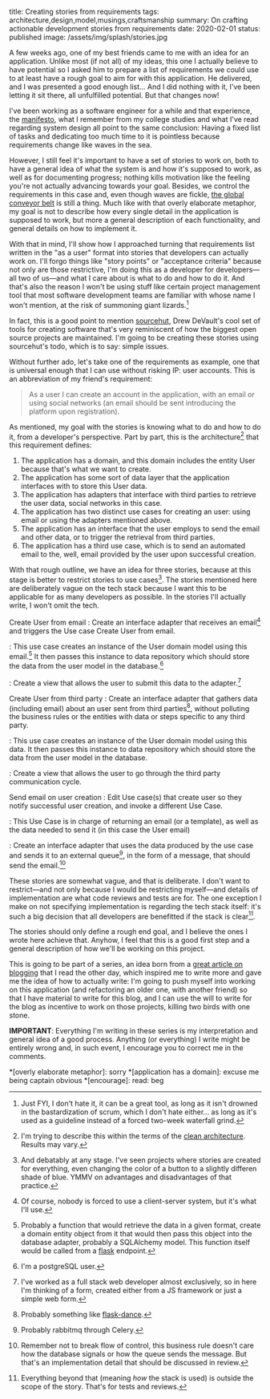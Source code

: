 title: Creating stories from requirements
tags: architecture,design,model,musings,craftsmanship
summary: On crafting actionable development stories from requirements
date: 2020-02-01
status: published
image: /assets/img/splash/stories.jpg

A few weeks ago, one of my best friends came to me with an idea for an application. Unlike most (if not all) of my ideas, this one I actually believe to have potential so I asked him to prepare a list of requirements we could use to at least have a rough goal to aim for with this application. He delivered, and I was presented a good enough list... And I did nothing with it, I've been letting it sit there, all unfulfilled potential. But that changes now!

I've been working as a software engineer for a while and that experience, the [manifesto][], what I remember from my college studies and what I've read regarding system design all point to the same conclusion: Having a fixed list of tasks and dedicating too much time to it is pointless because requirements change like waves in the sea.

However, I still feel it's important to have a set of stories to work on, both to have a general idea of what the system is and how it's supposed to work, as well as for documenting progress; nothing kills motivation like the feeling you're not actually advancing towards your goal. Besides, we control the requirements in this case and, even though waves are fickle, [the global conveyor belt][belt] is still a thing. Much like with that overly elaborate metaphor, my goal is not to describe how every single detail in the application is supposed to work, but more a general description of each functionality, and general details on how to implement it.

With that in mind, I'll show how I approached turning that requirements list written in the "as a user" format into stories that developers can actually work on. I'll forgo things like "story points" or "acceptance criteria" because not only are those restrictive, I'm doing this as a developer for developers—all two of us—and what I care about is what to do and how to do it. And that's also the reason I won't be using stuff like certain project management tool that most software development teams are familiar with whose name I won't mention, at the risk of summoning giant lizards.[^jira]

In fact, this is a good point to mention [sourcehut][], Drew DeVault's cool set of tools for creating software that's very reminiscent of how the biggest open source projects are maintained. I'm going to be creating these stories using sourcehut's todo, which is to say: simple issues.

Without further ado, let's take one of the requirements as example, one that is universal enough that I can use without risking IP: user accounts. This is an abbreviation of my friend's requirement:

> As a user I can create an account in the application, with an email or using social networks (an email should be sent introducing the platform upon registration).

As mentioned, my goal with the stories is knowing what to do and how to do it, from a developer's perspective. Part by part, this is the architecture[^arch] that this requirement defines:

1. The application has a domain, and this domain includes the entity User because that's what we want to create.
2. The application has some sort of data layer that the application interfaces with to store this User data.
3. The application has adapters that interface with third parties to retrieve the user data, social networks in this case.
4. The application has two distinct use cases for creating an user: using email or using the adapters mentioned above.
5. The application has an interface that the user employs to send the email and other data, or to trigger the retrieval from third parties.
6. The application has a third use case, which is to send an automated email to the, well, email provided by the user upon successful creation.

With that rough outline, we have an idea for three stories, because at this stage is better to restrict stories to use cases[^cases]. The stories mentioned here are deliberately vague on the tech stack because I want this to be applicable for as many developers as possible. In the stories I'll actually write, I won't omit the tech.

Create User from email
: Create an interface adapter that receives an email[^server] and triggers the Use case Create User from email.

: This use case creates an instance of the User domain model using this email.[^flask] It then passes this instance to data repository which should store the data from the user model in the database.[^postgres]

: Create a view that allows the user to submit this data to the adapter.[^web]

Create User from third party
: Create an interface adapter that gathers data (including email) about an user sent from third parties[^dance], without polluting the business rules or the entities with data or steps specific to any third party.

: This use case creates an instance of the User domain model using this data. It then passes this instance to data repository which should store the data from the user model in the database.

: Create a view that allows the user to go through the third party communication cycle.

Send email on user creation
: Edit Use case(s) that create user so they notify successful user creation, and invoke a different Use Case.

: This Use Case is in charge of returning an email (or a template), as well as the data needed to send it (in this case the User email)

: Create an interface adapter that uses the data produced by the  use case and sends it to an external queue[^celery], in the form of a message, that should send the email.[^flow]

These stories are somewhat vague, and that is deliberate. I don't want to restrict—and not only because I would be restricting myself—and details of implementation are what code reviews and tests are for. The one exception I make on not specifying implementation is regarding the tech stack itself: it's such a big decision that all developers are benefitted if the stack is clear[^caveat].

The stories should only define a rough end goal, and I believe the ones I wrote here achieve that. Anyhow, I feel that this is a good first step and a general description of how we'll be working on this project.

This is going to be part of a series, an idea born from a [great article on blogging][blogging] that I read the other day, which inspired me to write more and gave me the idea of how to actually write: I'm going to push myself into working on this application (and refactoring an older one, with another friend) so that I have material to write for this blog, and I can use the will to write for the blog as incentive to work on those projects, killing two birds with one stone.

**IMPORTANT**: Everything I'm writing in these series is my interpretation and general idea of a good process. Anything (or everything) I write might be entirely wrong and, in such event, I encourage you to correct me in the comments.

[^jira]: Just FYI, I don't hate it, it can be a great tool, as long as it isn't drowned in the bastardization of scrum, which I don't hate either... as long as it's used as a guideline instead of a forced two-week waterfall grind.
[^arch]: I'm trying to describe this within the terms of the [clean architecture][architecture]. Results may vary.
[^cases]: And debatably at any stage. I've seen projects where stories are created for everything, even changing the color of a button to a slightly differen shade of blue. YMMV on advantages and disadvantages of that practice.
[^server]: Of course, nobody is forced to use a client-server system, but it's what I'll use.
[^flask]: Probably a function that would retrieve the data in a given format, create a domain entity object from it that would then pass this object into the database adapter, probably a SQLAlchemy model. This function itself would be called from a [flask][] endpoint.
[^postgres]: I'm a postgreSQL user.
[^web]: I've worked as a full stack web developer almost exclusively, so in here I'm thinking of a form, created either from a JS framework or just a simple web form.
[^dance]: Probably something like [flask-dance][].
[^celery]: Probably rabbitmq through Celery.
[^flow]: Remember not to break flow of control, this business rule doesn't care how the database signals or how the queue sends the message. But that's an implementation detail that should be discussed in review.
[^caveat]: Everything beyond that (meaning *how* the stack is used) is outside the scope of the story. That's for tests and reviews.

[blogging]: //flaviocopes.com/blog-seo/
[belt]: //oceanservice.noaa.gov/facts/conveyor.html
[manifesto]: //agilemanifesto.org/
[sourcehut]: //sourcehut.org/
[architecture]: //blog.cleancoder.com/uncle-bob/2012/08/13/the-clean-architecture.html
[flask]: //www.palletsprojects.com/p/flask/
[flask-dance]: //flask-dance.readthedocs.io/en/latest/

*[overly elaborate metaphor]: sorry
*[application has a domain]: excuse me being captain obvious
*[encourage]: read: beg
